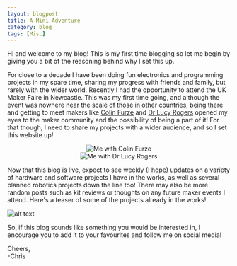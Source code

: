 ```yaml
---
layout: blogpost
title: A Mini Adventure
category: blog
tags: [Misc]
---
```


Hi and welcome to my blog! This is my first time blogging so let me begin by giving you a bit of the reasoning behind why I set this up.

For close to a decade I have been doing fun electronics and programming projects in my spare time, sharing my progress with friends and family, but rarely with the wider world. Recently I had the opportunity to attend the UK Maker Faire in Newcastle. This was my first time going, and although the event was nowhere near the scale of those in other countries, being there and getting to meet makers like [Colin Furze](https://www.youtube.com/user/colinfurze) and [Dr Lucy Rogers](https://lucyrogers.com/) opened my eyes to the maker community and the possibility of being a part of it! For that though, I need to share my projects with a wider audience, and so I set this website up!

<!--excerpt-->

<div style="text-align:center">
	<img align="center" src="https://christophertmparrott.github.io/bloggg/images/2018-06-01-me_and_colin_furze.jpg" alt="Me with Colin Furze" />
</div>
<div style="text-align:center">
	<img align="center" src="https://christophertmparrott.github.io/bloggg/images/2018-06-01-me_and_lucy_rogers.jpg" alt="Me with Dr Lucy Rogers" />
</div>

Now that this blog is live, expect to see weekly (I hope) updates on a variety of hardware and software projects I have in the works, as well as several planned robotics projects down the line too! There may also be more random posts such as kit reviews or thoughts on any future maker events I attend. Here's a teaser of some of the projects already in the works!

![alt text](https://christophertmparrott.github.io/images/project-infuser.png "Project Teaser")

So, if this blog sounds like something you would be interested in, I encourage you to add it to your favourites and follow me on social media!

Cheers,  
-Chris